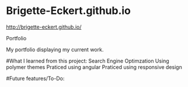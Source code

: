 # Brigette-Eckert.github.io

http://brigette-eckert.github.io/

Portfolio


My portfolio displaying my current work.

#What I learned from this project: 
  Search Engine Optimzation 
  Using polymer themes 
  Praticed using angular
  Praticed using responsive design

#Future features/To-Do: 
